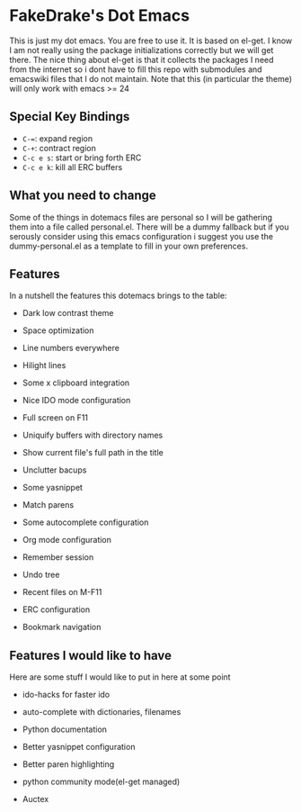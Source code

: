 # FakeDrake's Dot Emacs #

This is just my dot emacs. You are free to use it. It is based on el-get. I know I am not really using the package initializations correctly but we will get there. The nice thing about el-get is that it collects the packages I need from the internet so i dont have to fill this repo with submodules and emacswiki files that I do not maintain. Note that this (in particular the theme) will only work with emacs >= 24

## Special Key Bindings ##

* `C-=`: expand region
* `C-+`: contract region
* `C-c e s`: start or bring forth ERC
* `C-c e k`: kill all ERC buffers

## What you need to change ##

Some of the things in dotemacs files are personal so I will be gathering them into a file called personal.el. There will be a dummy fallback but if you serously consider using this emacs configuration i suggest you use the dummy-personal.el as a template to fill in your own preferences.

## Features ##

In a nutshell the features this dotemacs brings to the table:

* Dark low contrast theme

* Space optimization

* Line numbers everywhere

* Hilight lines

* Some x clipboard  integration

* Nice IDO mode configuration

* Full screen on F11

* Uniquify buffers with directory names

* Show current file's full path in the title

* Unclutter bacups

* Some yasnippet

* Match parens

* Some autocomplete configuration

* Org mode configuration

* Remember session

* Undo tree

* Recent files on M-F11

* ERC configuration

* Bookmark navigation

## Features I would like to have ##

Here are some stuff I would like to put in here at some point

* ido-hacks for faster ido

* auto-complete with dictionaries, filenames

* Python documentation

* Better yasnippet configuration

* Better paren highlighting

* python community mode(el-get managed)

* Auctex
